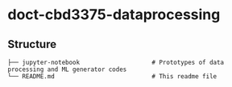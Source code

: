 # doct-cbd3375-dataprocessing

## Structure

```
├── jupyter-notebook                    # Prototypes of data processing and ML generator codes
└── README.md                           # This readme file
```